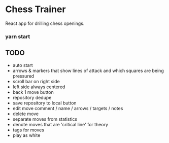 # Chess Trainer

React app for drilling chess openings. 

### yarn start

## TODO

- auto start
- arrows & markers that show lines of attack and which squares are being pressured
- scroll bar on right side
- left side always centered
- back 1 move button
- repository dedupe
- save repository to local button
- edit move comment / name / arrows / targets / notes
- delete move
- separate moves from statistics
- denote moves that are 'critical line' for theory
- tags for moves
- play as white